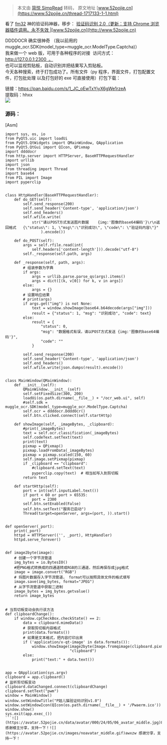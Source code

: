 > 本文由 [简悦 SimpRead](http://ksria.com/simpread/) 转码， 原文地址 [www.52pojie.cn](https://www.52pojie.cn/thread-1717133-1-1.html)


看了 [fm32](https://www.52pojie.cn/home.php?mod=space&uid=710525) 神的验证码神器，移步： [验证码识别 2.0（更新：支持 Chrome 浏览器插件调用。永不失效 |](https://www.52pojie.cn/forum.php?mod=viewthread&tid=1707627&highlight=%D1%E9%D6%A4%C2%EB)[www.52pojie.cn](http://www.52pojie.cn)  

DDDDOCR 确实很神奇 （我以前用的 muggle_ocr.SDK(model_type=muggle_ocr.ModelType.Captcha)）  
我来做一个 web 版，可用于各种程序的对接  访问方式：http://127.0.0.1:2300  。  
也可以监视剪贴板，自动识别并把结果写入剪贴板。  
今天各种搜索，终于打包成功了。所有文件（py 程序，界面文件，打包配置文件，打包批处理 以及打包好的 exe 可直接使用）打包下载：  

链接：https://pan.baidu.com/s/1_JC_oEwTxYjyX6gWe1rzeA  
提取码：hhxx  
![](https://attach.52pojie.cn/forum/202211/22/230520wejze2mmwjeb1c07.png)

### 源码：  
[Asm] 

```
import sys, os, io
from PyQt5.uic import loadUi
from PyQt5.QtWidgets import QMainWindow, QApplication
from PyQt5.QtGui import QIcon, QPixmap
import ddddocr
from http.server import HTTPServer, BaseHTTPRequestHandler
import urllib
import json
from threading import Thread
import base64
from PIL import Image
import pyperclip
 
 
class HttpHandler(BaseHTTPRequestHandler):
    def do_GET(self):
        self.send_response(200)
        self.send_header('Content-type', 'application/json')
        self.end_headers()
        self.wfile.write(
            str("请以POST方式发送图片数据    {img:'图像的base64编码'}\r\n返回格式   {\"status\": 1, \"msg\":\"识别成功\", \"code\": \"验证码内容\"}"
                ).encode())
 
    def do_POST(self):
        args = self.rfile.read(int(
            self.headers['content-length'])).decode("utf-8")
        self._response(self.path, args)
 
    def _response(self, path, args):
        # 组装参数为字典
        if args:
            args = urllib.parse.parse_qs(args).items()
            args = dict([(k, v[0]) for k, v in args])
        else:
            args = {}
        # 设置响应结果
        # print(args)
        if args.get("img") is not None:
            text = window.showImage(base64.b64decode(args["img"]))
            result = {"status": 1, "msg": "识别成功", "code": text}
        else:
            result = {
                "status": 0,
                "msg": "数据格式有误，请以POST方式发送 {img:'图像的base64编码'}",
                "code": ""
            }
 
        self.send_response(200)
        self.send_header('Content-type', 'application/json')
        self.end_headers()
        self.wfile.write(json.dumps(result).encode())
 
 
class MainWindow(QMainWindow):
    def __init__(self):
        QMainWindow.__init__(self)
        self.setFixedSize(300, 200)
        loadUi(os.path.dirname(__file__) + "/ocr_web.ui", self)
        #self.sdk = muggle_ocr.SDK(model_type=muggle_ocr.ModelType.Captcha)
        self.ocr = ddddocr.DdddOcr()
        self.btn.clicked.connect(self.startHttp)
 
    def showImage(self, _imageBytes, _clipboard):
        #print(_imageBytes)
        text = self.ocr.classification(_imageBytes)
        self.codeText.setText(text)
        print(text)
        pixmap = QPixmap()
        pixmap.loadFromData(_imageBytes)
        pixmap = pixmap.scaled(150, 60)
        self.image.setPixmap(pixmap)
        if _clipboard == "clipboard":
            #clipboard.setText(text)
            pyperclip.copy(text)  # 相当如写入到剪切板
        return text
 
    def startHttp(self):
        port = int(self.inputLabel.text())
        if port < 60 or port > 65535:
            port = 2300
        self.btn.setEnabled(False)
        self.btn.setText("服务已启动")
        Thread(target=openServer, args=(port, )).start()
 
 
def openServer(_port):
    print(_port)
    httpd = HTTPServer(('', _port), HttpHandler)
    httpd.serve_forever()
 
 
def image2byte(image):
    # 创建一个字节流管道
    img_bytes = io.BytesIO()
    #把PNG格式转换成的四通道转成RGB的三通道，然后再保存成jpg格式
    image = image.convert("RGB")
    # 将图片数据存入字节流管道， format可以按照具体文件的格式填写
    image.save(img_bytes, format="JPEG")
    # 从字节流管道中获取二进制
    image_bytes = img_bytes.getvalue()
    return image_bytes
 
 
# 当剪切板变动会执行该方法
def clipboardChange():
    if window.cpCheckBox.checkState() == 2:
        data = clipboard.mimeData()
        # 获取剪切板内容格式
        print(data.formats())
        # 如果是文本格式，把内容打印出来
        if ('application/x-qt-image' in data.formats()):
            window.showImage(image2byte(Image.fromqimage(clipboard.pixmap())),
                             "clipboard")
        else:
            print("text:" + data.text())
 
 
app = QApplication(sys.argv)
clipboard = app.clipboard()
# 监听剪切板变动
clipboard.dataChanged.connect(clipboardChange)
clipboard.setText("pwm")
window = MainWindow()
window.setWindowTitle("P娃儿猫验证码识别v1.0")
window.setWindowIcon(QIcon(os.path.dirname(__file__) + '/Pwaerm.ico'))
window.show()
sys.exit(app.exec_())
```![](https://avatar.52pojie.cn/data/avatar/000/24/05/06_avatar_middle.jpg)89684828 感谢楼主分享，支持一下！![](https://avatar.52pojie.cn/images/noavatar_middle.gif)awxzw 感谢分享，支持一下！
